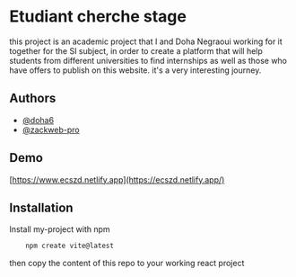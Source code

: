 
# Etudiant cherche stage

this project is an academic project that I and Doha Negraoui working for it together for the SI subject, in order to create a platform that will help students from different universities to find internships as well as those who have offers to publish on this website.
it's a very interesting journey.

## Authors

- [@doha6](https://www.github.com/doha6)
- [@zackweb-pro](https://www.github.com/zackweb-pro)



## Demo

[https://www.ecszd.netlify.app](https://ecszd.netlify.app/)


## Installation

Install my-project with npm

```bash
    npm create vite@latest
``` 
then copy the content of this repo to your working react project

